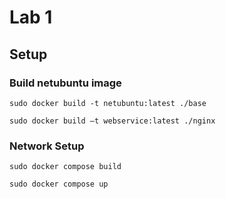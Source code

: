 # Lab 1

## Setup

### Build netubuntu image

`sudo docker build -t netubuntu:latest ./base`

`sudo docker build –t webservice:latest ./nginx`

### Network Setup

`sudo docker compose build`

`sudo docker compose up`
